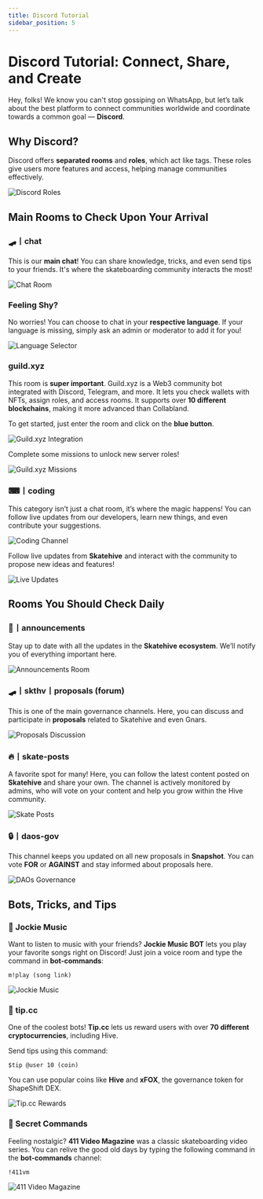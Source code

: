 ```yaml
---
title: Discord Tutorial
sidebar_position: 5
---
```


# Discord Tutorial: Connect, Share, and Create

Hey, folks! We know you can't stop gossiping on WhatsApp, but let’s talk about the best platform to connect communities worldwide and coordinate towards a common goal — **Discord**.

## Why Discord?

Discord offers **separated rooms** and **roles**, which act like tags. These roles give users more features and access, helping manage communities effectively.

![Discord Roles](https://i.ibb.co/Kmw10pC/imagem-2023-11-25-221718290.png)

## Main Rooms to Check Upon Your Arrival

### 🛹丨chat

This is our **main chat**! You can share knowledge, tricks, and even send tips to your friends. It's where the skateboarding community interacts the most!

![Chat Room](https://i.ibb.co/z8tB9j2/imagem-2023-11-25-222919058.png)

### Feeling Shy?

No worries! You can choose to chat in your **respective language**. If your language is missing, simply ask an admin or moderator to add it for you!

![Language Selector](https://i.ibb.co/GFsdM2c/imagem-2023-11-25-232705978.png)

### guild.xyz

This room is **super important**. Guild.xyz is a Web3 community bot integrated with Discord, Telegram, and more. It lets you check wallets with NFTs, assign roles, and access rooms. It supports over **10 different blockchains**, making it more advanced than Collabland. 

To get started, just enter the room and click on the **blue button**.

![Guild.xyz Integration](https://i.ibb.co/42NnzMd/imagem-2023-11-25-224820010.png)

Complete some missions to unlock new server roles!

![Guild.xyz Missions](https://i.ibb.co/rsc6FSk/imagem-2023-11-25-225052029.png)

### ⌨丨coding

This category isn’t just a chat room, it’s where the magic happens! You can follow live updates from our developers, learn new things, and even contribute your suggestions.

![Coding Channel](https://i.ibb.co/Hgpjwkj/imagem-2023-11-25-223520386.png)

Follow live updates from **Skatehive** and interact with the community to propose new ideas and features!

![Live Updates](https://i.ibb.co/3ztxLHb/imagem-2023-11-25-223652454.png)

## Rooms You Should Check Daily

### 📢丨announcements

Stay up to date with all the updates in the **Skatehive ecosystem**. We’ll notify you of everything important here.

![Announcements Room](https://i.ibb.co/5Y99ZZJ/imagem-2023-11-25-225554435.png)

### 🛹丨skthv丨proposals (forum)

This is one of the main governance channels. Here, you can discuss and participate in **proposals** related to Skatehive and even Gnars.

![Proposals Discussion](https://i.ibb.co/FHys3rZ/imagem-2023-11-25-225821464.png)

### 🔥丨skate-posts

A favorite spot for many! Here, you can follow the latest content posted on **Skatehive** and share your own. The channel is actively monitored by admins, who will vote on your content and help you grow within the Hive community.

![Skate Posts](https://i.ibb.co/qd12PK1/imagem-2023-11-25-230156776.png)

### 🔒丨daos-gov

This channel keeps you updated on all new proposals in **Snapshot**. You can vote **FOR** or **AGAINST** and stay informed about proposals here.

![DAOs Governance](https://i.ibb.co/VHqhjyH/imagem-2023-11-25-230404565.png)

## Bots, Tricks, and Tips

### 🎵 Jockie Music

Want to listen to music with your friends? **Jockie Music BOT** lets you play your favorite songs right on Discord! Just join a voice room and type the command in **bot-commands**:

```m!play (song link)```

![Jockie Music](https://i.ibb.co/BPzQZ8d/imagem-2023-11-25-230819681.png)

### 💸 tip.cc

One of the coolest bots! **Tip.cc** lets us reward users with over **70 different cryptocurrencies**, including Hive. 

Send tips using this command:

```$tip @user 10 (coin)```

You can use popular coins like **Hive** and **xFOX**, the governance token for ShapeShift DEX.

![Tip.cc Rewards](https://i.ibb.co/NTSnsLc/imagem-2023-11-25-231444533.png)

### 🎥 Secret Commands

Feeling nostalgic? **411 Video Magazine** was a classic skateboarding video series. You can relive the good old days by typing the following command in the **bot-commands** channel:

```!411vm```

![411 Video Magazine](https://i.ibb.co/dKk7G70/imagem-2023-11-25-233029667.png)
